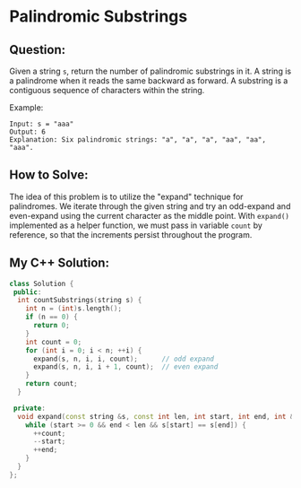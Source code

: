 # Palindromic Substrings

## Question:

Given a string `s`, return the number of palindromic substrings in
it. A string is a palindrome when it reads the same backward as
forward. A substring is a contiguous sequence of characters within the
string.

Example:

```text
Input: s = "aaa"
Output: 6
Explanation: Six palindromic strings: "a", "a", "a", "aa", "aa", "aaa".
```

## How to Solve:

The idea of this problem is to utilize the "expand" technique for
palindromes. We iterate through the given string and try an odd-expand
and even-expand using the current character as the middle point. With
`expand()` implemented as a helper function, we must pass in variable
`count` by reference, so that the increments persist throughout the
program.

## My C++ Solution:

```cpp
class Solution {
 public:
  int countSubstrings(string s) {
    int n = (int)s.length();
    if (n == 0) {
      return 0;
    }
    int count = 0;
    for (int i = 0; i < n; ++i) {
      expand(s, n, i, i, count);      // odd expand
      expand(s, n, i, i + 1, count);  // even expand
    }
    return count;
  }

 private:
  void expand(const string &s, const int len, int start, int end, int &count) {
    while (start >= 0 && end < len && s[start] == s[end]) {
      ++count;
      --start;
      ++end;
    }
  }
};
```
